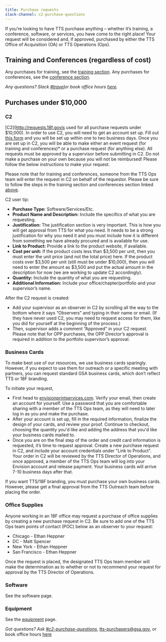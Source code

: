 ```yaml
---
title: Purchase requests
slack-channel: c2-purchase-questions
---
```


If you’re looking to have TTS purchase anything – whether it’s training, a conference, software, or services, you have come to the right place! Your request will be considered and, if approved, purchased by either the TTS Office of Acquisition (OA) or TTS Operations (Ops).

## Training and Conferences (regardless of cost)

Any purchases for training, see the [training section](https://handbook.18f.gov/attending-conferences/#im-attending-training-that-is-not-at-a-conference). Any purchases for conferences, see the [conference section](https://handbook.18f.gov/attending-conferences/#im-attending-a-conference-including-training-offered-before-or-after-the-conference). 

*Any questions? Slack [#travel](https://gsa-tts.slack.com/messages/travel/)or book office hours [here](https://sites.google.com/a/gsa.gov/tts-office-hours/).*

## Purchases under $10,000 

### C2

[C2](http://requests.18f.govis used for all purchase requests under $10,000). In order to use C2, you will need to get an account set up. Fill out [this form](https://docs.google.com/forms/d/e/1FAIpQLSfZfBRRO_mBz2wwBHJTufi6kWONQhc64otCAYBCKV8keDvXVA/viewform) and you will be set up within one to two business days. Once you are set up in C2, you will be able to make either an event request (for training and conferences)* or a purchase request (for anything else). All requests must be approved by a supervisor before submitting in C2. Do not make a purchase on your own because you will not be reimbursed! Please follow the below instructions to make your request.   

Please note that for training and conferences, someone from the TTS Ops team will enter the request in C2 on behalf of the requestor. Please be sure to follow the steps in the training section and conferences section linked [above](https://handbook.18f.gov/purchase-requests/#training-and-conferences-regardless-of-cost). 

C2 user tip: 

* **Purchase Type:** Software/Services/Etc.
* **Product Name and Description:** Include the specifics of what you are requesting.
* **Justification:** The justification section is very important. This is how you will get approval from TTS for what you need. It needs to be a strong justification for why you need it and you must include how it is different from something we have already procured and is available for use.
* **Link to Product:** Provide a link to the product website, if available.  
* **Cost per unit:** If the product costs less than $3,500 per unit, then you must enter the unit price (and not the total price) here. If the product costs over $3,500 per unit (still must be under $10,000), then you will need to enter the amount as $3,500 and put the actual amount in the description for now (we are working to update C2 accordingly).
* **Quantity:** Include the quantity of what you are requesting.
* **Additional Information:** Include your office/chapter/portfolio and your supervisor’s name.  

After the C2 request is created:

* Add your supervisor as an observer in C2 by scrolling all the way to the bottom where it says “Observers” and typing in their name or email. (If they have never used C2, you may need to request access for them, like you did for yourself at the beginning of the process.) 
* Then, supervisor adds a comment “Approved” in your C2 request. Please note that for OPP purchases, the OPP Director’s approval is required in addition to the portfolio supervisor’s approval. 

### Business Cards

To make best use of our resources, we use business cards sparingly. However, if you expect to use them for outreach or a specific meeting with partners, you can request standard GSA business cards, which don’t reflect TTS or 18F branding.

To initiate your request, 

* First head to [envisionprintservices.com](http://envisionprintservices.com/). Verify your email, then create an account for yourself. Use a password that you are comfortable sharing with a member of the TTS Ops team, as they will need to later log in as you and make the purchase. 
* After your account is set up, fill in the required information, finalize the design of your cards, and review your proof. Continue to checkout, choosing the quantity you'd like and adding the address that you'd like your business cards mailed to.
* Once you are on the final step of the order and credit card information is requested, it’s time to request approval. Create a new purchase request in C2, and include your account credentials under "Link to Product". Your order in C2 will be reviewed by the TTS Director of Operations, and once approved, a member of the TTS Ops team will log into your Envision account and release payment. Your business cards will arrive 7-10 business days after that.

If you want TTS/18F branding, you must purchase your own business cards. However, please get a final approval from the TTS Outreach team before placing the order. 

### Office Supplies

Anyone working in an 18F office may request a purchase of office supplies by creating a new purchase request in C2. Be sure to add one of the TTS Ops team points of contact (POC) below as an observer to your request:

* Chicago - Ethan Heppner
* DC - Matt Spencer
* New York - Ethan Heppner
* San Francisco - Ethan Heppner

Once the request is placed, the designated TTS Ops team member will make the determination as to whether or not to recommend your request for approval by the TTS Director of Operations.

### Software

See the software page.

### Equipment

See the [equipment](https://handbook.18f.gov/equipment/) page.






*Got questions? Ask [#c2-purchase-questions](https://gsa-tts.slack.com/messages/C0E1APHGU/)*, [tts-purchasers@gsa.gov](mailto:tts-purchasers@gsa.gov), or book office hours [here](https://sites.google.com/a/gsa.gov/tts-office-hours/)
